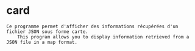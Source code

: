 # card
    Ce programme permet d'afficher des informations récupérées d'un fichier JSON sous forme carte.
        This program allows you to display information retrieved from a JSON file in a map format.
        

